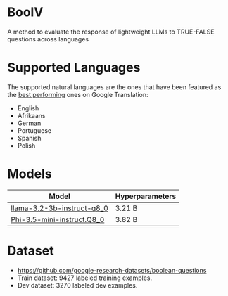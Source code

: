 # BoolV
A method to evaluate the response of lightweight LLMs to TRUE-FALSE questions across languages

# Supported Languages
The supported natural languages are the ones that have been featured as the [best performing](http://www.scholink.org/ojs/index.php/sll/article/view/2180) ones on Google Translation:
- English
- Afrikaans
- German
- Portuguese
- Spanish
- Polish

# Models
| Model         | Hyperparameters |
| ------------- | --------------- |
| [llama-3.2-3b-instruct-q8_0](https://huggingface.co/lmstudio-community/Llama-3.2-3B-Instruct-GGUF/blob/main/Llama-3.2-3B-Instruct-Q8_0.gguf) | 3.21 B |
| [Phi-3.5-mini-instruct.Q8_0](https://huggingface.co/MaziyarPanahi/Phi-3.5-mini-instruct-GGUF/blob/main/Phi-3.5-mini-instruct.Q8_0.gguf) | 3.82 B |

# Dataset
- https://github.com/google-research-datasets/boolean-questions
- Train dataset: 9427 labeled training examples.
- Dev dataset: 3270 labeled dev examples.
